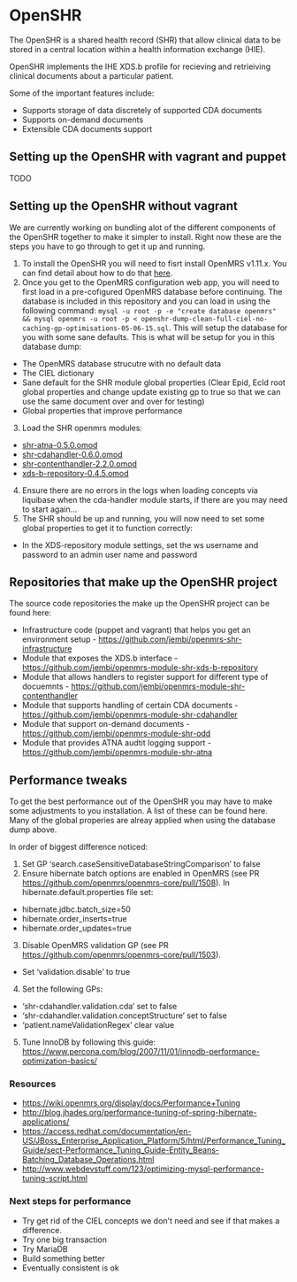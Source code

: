 # OpenSHR

The OpenSHR is a shared health record (SHR) that allow clinical data to be stored in a central location within a health information exchange (HIE).

OpenSHR implements the IHE XDS.b profile for recieving and retrieiving clinical documents about a particular patient.

Some of the important features include:

* Supports storage of data discretely of supported CDA documents
* Supports on-demand documents
* Extensible CDA documents support

## Setting up  the OpenSHR with vagrant and puppet

TODO

## Setting up the OpenSHR without vagrant

We are currently working on bundling alot of the different components of the OpenSHR together to make it simpler to install. Right now these are the steps you have to go through to get it up and running.

1. To install the OpenSHR you will need to fisrt install OpenMRS v1.11.x. You can find detail about how to do that [here](https://wiki.openmrs.org/display/docs/Installing+OpenMRS).
2. Once you get to the OpenMRS configuration web app, you will need to first load in a pre-cofigured OpenMRS database before continuing. The database is included in this repository and you can load in using the following command: `mysql -u root -p -e "create database openmrs" && mysql openmrs -u root -p < openshr-dump-clean-full-ciel-no-caching-gp-optimisations-05-06-15.sql`. This will setup the database for you with some sane defaults. This is what will be setup for you in this database dump:
  * The OpenMRS database strucutre with no default data
  * The CIEL dictionary
  * Sane default for the SHR module global properties (Clear Epid, EcId root global properties and change update existing gp to true so that we can use the same document over and over for testing)
  * Global properties that improve performance
3. Load the SHR openmrs modules:
  * [shr-atna-0.5.0.omod](https://github.com/jembi/openmrs-module-shr-atna/releases)
  * [shr-cdahandler-0.6.0.omod](https://github.com/jembi/openmrs-module-shr-cdahandler/releases)
  * [shr-contenthandler-2.2.0.omod](https://github.com/jembi/openmrs-module-shr-contenthandler/releases)
  * [xds-b-repository-0.4.5.omod](https://github.com/jembi/openmrs-module-shr-xds-b-repository/releases)
4. Ensure there are no errors in the logs when loading concepts via liquibase when the cda-handler module starts, if there are you may need to start again...
5. The SHR should be up and running, you will now need to set some global properties to get it to function correctly:
  * In the XDS-repository module settings, set the ws username and password to an admin user name and password

## Repositories that make up the OpenSHR project

The source code repositories the make up the OpenSHR project can be found here:

* Infrastructure code (puppet and vagrant) that helps you get an environment setup - https://github.com/jembi/openmrs-shr-infrastructure
* Module that exposes the XDS.b interface - https://github.com/jembi/openmrs-module-shr-xds-b-repository
* Module that allows handlers to register support for different type of docuemnts - https://github.com/jembi/openmrs-module-shr-contenthandler
* Module that supports handling of certain CDA documents - https://github.com/jembi/openmrs-module-shr-cdahandler
* Module that support on-demand documents - https://github.com/jembi/openmrs-module-shr-odd
* Module that provides ATNA audtit logging support - https://github.com/jembi/openmrs-module-shr-atna

## Performance tweaks

To get the best performance out of the OpenSHR you may have to make some adjustments to you installation. A list of these can be found here. Many of the global properies are alreay applied when using the database dump above.

In order of biggest difference noticed:

1. Set GP ‘search.caseSensitiveDatabaseStringComparison’ to false
2. Ensure hibernate batch options are enabled in OpenMRS (see PR https://github.com/openmrs/openmrs-core/pull/1508). In hibernate.default.properties file set:
  * hibernate.jdbc.batch_size=50
  * hibernate.order_inserts=true
  * hibernate.order_updates=true
3. Disable OpenMRS validation GP (see PR https://github.com/openmrs/openmrs-core/pull/1503).
  * Set ‘validation.disable’ to true
4. Set the following GPs:
  * ‘shr-cdahandler.validation.cda’ set to false
  * ‘shr-cdahandler.validation.conceptStructure’ set to false
  * ‘patient.nameValidationRegex’ clear value
5. Tune InnoDB by following this guide:
https://www.percona.com/blog/2007/11/01/innodb-performance-optimization-basics/

### Resources

* https://wiki.openmrs.org/display/docs/Performance+Tuning
* http://blog.jhades.org/performance-tuning-of-spring-hibernate-applications/
* https://access.redhat.com/documentation/en-US/JBoss_Enterprise_Application_Platform/5/html/Performance_Tuning_Guide/sect-Performance_Tuning_Guide-Entity_Beans-Batching_Database_Operations.html
* http://www.webdevstuff.com/123/optimizing-mysql-performance-tuning-script.html

### Next steps for performance

* Try get rid of the CIEL concepts we don't need and see if that makes a difference.
* Try one big transaction
* Try MariaDB
* Build something better
* Eventually consistent is ok
